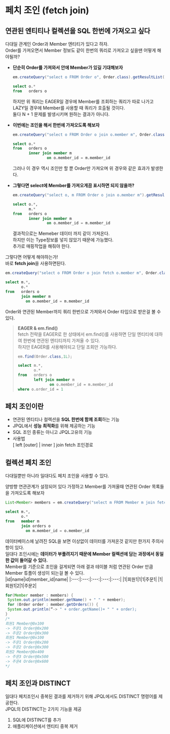 # 페치 조인 (fetch join)

## 연관된 엔티티나 컬렉션을 SQL 한번에 가져오고 싶다
다대일 관계인 Order과 Member 엔티티가 있다고 하자.  
Order를 가져오면서 Member 정보도 같이 한번의 쿼리로 가져오고 싶을땐 어떻게 해야될까?  
  
* **단순히 Order를 가져와서 안에 Member가 있길 기대해보자**
  ```java
  em.createQuery("select o FROM Order o", Order.class).getResultList();
  ```
  ```sql
  select o.* 
  from   orders o 
  ```
  하지만 위 쿼리는 EAGER일 경우에 Member를 조회하는 쿼리가 따로 나가고  
  LAZY일 경우에 Member를 사용할 때 쿼리가 호출될 것이다.  
  둘다 N + 1 문제를 발생시키며 원하는 결과가 아니다.  
  
* **이번에는 조인을 해서 한번에 가져오도록 해보자**  
  ```java
  em.createQuery("select o FROM Order o join o.member m", Order.class).getResultList();
  ```
  ```sql
  select o.* 
  from   orders o 
         inner join member m 
                 on o.member_id = m.member_id 
  ```
  그러나 이 경우 역시 조인만 할 뿐 Order만 가져오며 위 경우와 같은 효과가 발생한다.    
  
* **그렇다면 select에 Member를 가져오게끔 표시하면 되지 않을까?**
  ```java
  em.createQuery("select o, m FROM Order o join o.member m").getResultList();
  ```
  ```sql
  select o.*,
         m.*
  from   orders o 
         inner join member m 
                 on o.member_id = m.member_id 
  ```
  결과적으로는 Memeber 데이터 까지 같이 가져온다.  
  하지만 이는 Type정보를 넣지 않았기 때문에 가능했다.  
  추가로 매핑작업을 해줘야 한다.  
  
그렇다면 어떻게 해야하는가!  
바로 **fetch join**을 사용하면된다. 
```java
em.createQuery("select o FROM Order o join fetch o.member m", Order.class).getResultList();
```
```sql
select m.*, 
       o.* 
from   orders o 
       join member m 
         on o.member_id = m.member_id 
```
Order와 연관된 Member까지 쿼리 한번으로 가져와서 Order 타입으로 받은걸 볼 수 있다.  


> **EAGER & em.find()**  
    fetch 전략을 EAGER로 한 상태에서 em.find()를 사용하면 단일 엔티티에 대하여 한번에 연관된 엔티티까지 가져올 수 있다.  
    하지만 EAGER를 사용해야되고 단일 조회만 가능하다.  
>   ```java
>   em.find(Order.class,1L);
>   ```
>   ```sql
>   select m.*, 
>          o.* 
>   from   orders o 
>          left join member m 
>                 on o.member_id = m.member_id 
>   where o.order_id = 1
>   ```  

## 페치 조인이란  
* 연관된 엔티티나 컬렉션을 **SQL 한번에 함께 조회**하는 기능
* JPQL에서 **성능 최적화**를 위해 제공하는 기능
* SQL 조인 종류는 아니고 JPQL고유의 기능
* 사용법  
  [ left [outer] | inner ] join fetch 조인경로 

## 컬렉션 페치 조인
다대일뿐만 아니라 일대다도 페치 조인을 사용할 수 있다.  
  
양방향 연관관계가 설정되어 있다 가정하고 Member를 가져올때 연관된 Order 목록들을 가져오도록 해보자
```java
List<Member> members = em.createQuery("select m FROM Member m join fetch m.orders", Member.class).getResultList();
```
```sql
select m.*, 
       o.* 
from   member m 
       join orders o 
         on m.member_id = o.member_id 
```
데이터베이스에 날려진 SQL을 보면 이상없이 데이터를 가져온것 같지만 한가지 주의사항이 있다.  
일대다 조인시에는 **데이터가 부풀려지기 때문에 Member 컬렉션에 담는 과정에서 동일한 값이 들어갈 수 있다.**  
Member를 기준으로 조인을 걸게되면 아래 결과 테이블 처럼 연관된 Order 만큼 Member 튜플이 생성이 되는걸 볼 수 있다.  
|id|name|id|member_id|name|
|:---:|:---:|:---:|:---:|:---:|
|1|회원1|1|1|주문1|
|1|회원1|2|1|주문2|
```java
for(Member member : members) {
 System.out.println(member.getName() + " " + member);
 for (Order order : member.getOrders()) {
 System.out.println(“-> " + order.getName()+ " " + order);
}
/*
회원1 Member@0x100
-> 주문1 Order@0x200
-> 주문2 Order@0x300
회원1 Member@0x100
-> 주문1 Order@0x200
-> 주문2 Order@0x300
회원2 Member@0x400
-> 주문3 Order@0x500
-> 주문4 Order@0x600
*/
```
## 페치 조인과 DISTINCT
일대다 페치조인시 중복된 결과를 제거하기 위해 JPQL에서도 DISTINCT 명령어를 제공한다.  
JPQL의 DISTINCT는 2가지 기능을 제공
1. SQL에 DISTINCT를 추가
2. 애플리케이션에서 엔티티 중복 제거

